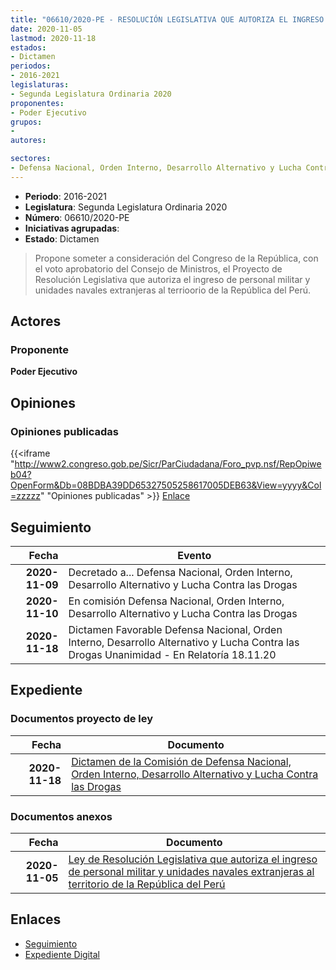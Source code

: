 ```yaml
---
title: "06610/2020-PE - RESOLUCIÓN LEGISLATIVA QUE AUTORIZA EL INGRESO DE PERSONAL MILITAR Y UNIDADES NAVALES EXTRANJERAS AL TERRITORIO DE LA REPÚBLICA DEL PERÚ"
date: 2020-11-05
lastmod: 2020-11-18
estados:
- Dictamen
periodos:
- 2016-2021
legislaturas:
- Segunda Legislatura Ordinaria 2020
proponentes:
- Poder Ejecutivo
grupos:
- 
autores:

sectores:
- Defensa Nacional, Orden Interno, Desarrollo Alternativo y Lucha Contra las Drogas
---
```

- **Periodo**: 2016-2021
- **Legislatura**: Segunda Legislatura Ordinaria 2020
- **Número**: 06610/2020-PE
- **Iniciativas agrupadas**: 
- **Estado**: Dictamen

> Propone someter a consideración del Congreso de la República, con el voto aprobatorio del Consejo de Ministros, el Proyecto de Resolución Legislativa que autoriza el ingreso de personal militar y unidades navales extranjeras al terrioorio de la República del Perú.


## Actores

### Proponente

**Poder Ejecutivo**

## Opiniones

### Opiniones publicadas

{{<iframe "http://www2.congreso.gob.pe/Sicr/ParCiudadana/Foro_pvp.nsf/RepOpiweb04?OpenForm&Db=08BDBA39DD65327505258617005DEB63&View=yyyy&Col=zzzzz" "Opiniones publicadas" >}}
[Enlace](http://www2.congreso.gob.pe/Sicr/ParCiudadana/Foro_pvp.nsf/RepOpiweb04?OpenForm&Db=08BDBA39DD65327505258617005DEB63&View=yyyy&Col=zzzzz)


## Seguimiento

| Fecha | Evento |
|------:|--------|
| **2020-11-09** | Decretado a... Defensa Nacional, Orden Interno, Desarrollo Alternativo y Lucha Contra las Drogas |
| **2020-11-10** | En comisión Defensa Nacional, Orden Interno, Desarrollo Alternativo y Lucha Contra las Drogas |
| **2020-11-18** | Dictamen Favorable Defensa Nacional, Orden Interno, Desarrollo Alternativo y Lucha Contra las Drogas Unanimidad - En Relatoría 18.11.20 |

## Expediente

### Documentos proyecto de ley

| Fecha | Documento |
|------:|-----------|
| **2020-11-18** | [Dictamen de la Comisión de Defensa Nacional, Orden Interno, Desarrollo Alternativo y Lucha Contra las Drogas](http://www.leyes.congreso.gob.pe/Documentos/2016_2021/Dictamenes/Proyectos_de_Ley/06610DC07MAY-20201118.pdf) |

### Documentos anexos

| Fecha | Documento |
|------:|-----------|
| **2020-11-05** | [Ley de Resolución Legislativa que autoriza el ingreso de personal militar y unidades navales extranjeras al territorio de la República del Perú](http://www.leyes.congreso.gob.pe/Documentos/2016_2021/Proyectos_de_Ley_y_de_Resoluciones_Legislativas/PL06610-20201105.pdf) |

## Enlaces

- [Seguimiento](http://www2.congreso.gob.pe/Sicr/TraDocEstProc/CLProLey2016.nsf/f7fff46988ca05b1052578e100829cc7/b0cb453ae49f39f40525861700635c27?OpenDocument)
- [Expediente Digital](http://www2.congreso.gob.pe/Sicr/TraDocEstProc/Expvirt_2011.nsf/visbusqptramdoc1621/06610?opendocument)

